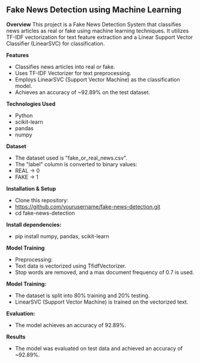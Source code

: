 ## Fake News Detection using Machine Learning
**Overview**
This project is a Fake News Detection System that classifies news articles as real or fake using machine learning techniques. It utilizes TF-IDF vectorization for text feature extraction and a Linear Support Vector Classifier (LinearSVC) for classification.

**Features**
- Classifies news articles into real or fake.
- Uses TF-IDF Vectorizer for text preprocessing.
- Employs LinearSVC (Support Vector Machine) as the classification model.
- Achieves an accuracy of ~92.89% on the test dataset.

**Technologies Used**
- Python
- scikit-learn
- pandas
- numpy

**Dataset**
- The dataset used is "fake_or_real_news.csv".
- The "label" column is converted to binary values:
- REAL → 0
- FAKE → 1

**Installation & Setup**
- Clone this repository:
- <git clone> https://github.com/yourusername/fake-news-detection.git
- cd fake-news-detection
 
**Install dependencies:**
- pip install numpy, pandas, scikit-learn

**Model Training**
- Preprocessing:
- Text data is vectorized using TfidfVectorizer.
- Stop words are removed, and a max document frequency of 0.7 is used.

**Model Training:**
- The dataset is split into 80% training and 20% testing.
- LinearSVC (Support Vector Machine) is trained on the vectorized text.

**Evaluation:**
- The model achieves an accuracy of 92.89%.

**Results**
- The model was evaluated on test data and achieved an accuracy of ~92.89%.
